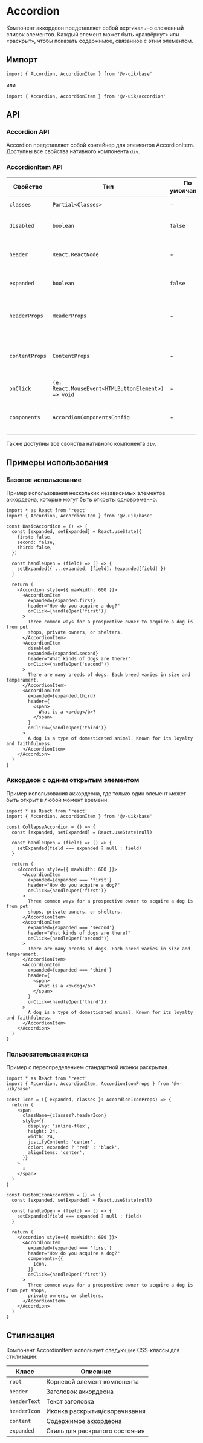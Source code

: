 # Accordion

Компонент аккордеон представляет собой вертикально сложенный список элементов.
Каждый элемент может быть «развёрнут» или «раскрыт», чтобы показать содержимое, связанное с этим элементом.

## Импорт

```tsx
import { Accordion, AccordionItem } from '@v-uik/base'
```

или

```tsx
import { Accordion, AccordionItem } from '@v-uik/accordion'
```

## API

### Accordion API

Accordion представляет собой контейнер для элементов AccordionItem. Доступны все свойства нативного компонента `div`.

### AccordionItem API

| Свойство       | Тип                                                | По умолчанию | Описание                                     |
| -------------- | -------------------------------------------------- | ------------ | -------------------------------------------- |
| `classes`      | `Partial<Classes>`                                 | -            | JSS-классы для стилизации                    |
| `disabled`     | `boolean`                                          | `false`      | Состояние активности элемента                |
| `header`       | `React.ReactNode`                                  | -            | Заголовок аккордеона (обязательное свойство) |
| `expanded`     | `boolean`                                          | `false`      | Состояние элемента "скрыт"/"раскрыт"         |
| `headerProps`  | `HeaderProps`                                      | -            | Набор пользовательских свойств для заголовка элемента |
| `contentProps` | `ContentProps`                                     | -            | Набор пользовательских свойств для контента элемента |
| `onClick`      | `(e: React.MouseEvent<HTMLButtonElement>) => void` | -            | Обработчик события клика по кнопке           |
| `components`   | `AccordionComponentsConfig`                        | -            | Свойство для переопределения элементов AccordionItem |

Также доступны все свойства нативного компонента `div`.

## Примеры использования

### Базовое использование

Пример использования нескольких независимых элементов аккордеона, которые могут быть открыты одновременно.

```tsx
import * as React from 'react'
import { Accordion, AccordionItem } from '@v-uik/base'

const BasicAccordion = () => {
  const [expanded, setExpanded] = React.useState({
    first: false,
    second: false,
    third: false,
  })

  const handleOpen = (field) => () => {
    setExpanded({ ...expanded, [field]: !expanded[field] })
  }

  return (
    <Accordion style={{ maxWidth: 600 }}>
      <AccordionItem
        expanded={expanded.first}
        header="How do you acquire a dog?"
        onClick={handleOpen('first')}
      >
        Three common ways for a prospective owner to acquire a dog is from pet
        shops, private owners, or shelters.
      </AccordionItem>
      <AccordionItem
        disabled
        expanded={expanded.second}
        header="What kinds of dogs are there?"
        onClick={handleOpen('second')}
      >
        There are many breeds of dogs. Each breed varies in size and temperament.
      </AccordionItem>
      <AccordionItem
        expanded={expanded.third}
        header={
          <span>
            What is a <b>dog</b>?
          </span>
        }
        onClick={handleOpen('third')}
      >
        A dog is a type of domesticated animal. Known for its loyalty and faithfulness.
      </AccordionItem>
    </Accordion>
  )
}
```

### Аккордеон с одним открытым элементом

Пример использования аккордеона, где только один элемент может быть открыт в любой момент времени.

```tsx
import * as React from 'react'
import { Accordion, AccordionItem } from '@v-uik/base'

const CollapseAccordion = () => {
  const [expanded, setExpanded] = React.useState(null)

  const handleOpen = (field) => () => {
    setExpanded(field === expanded ? null : field)
  }

  return (
    <Accordion style={{ maxWidth: 600 }}>
      <AccordionItem
        expanded={expanded === 'first'}
        header="How do you acquire a dog?"
        onClick={handleOpen('first')}
      >
        Three common ways for a prospective owner to acquire a dog is from pet
        shops, private owners, or shelters.
      </AccordionItem>
      <AccordionItem
        expanded={expanded === 'second'}
        header="What kinds of dogs are there?"
        onClick={handleOpen('second')}
      >
        There are many breeds of dogs. Each breed varies in size and temperament.
      </AccordionItem>
      <AccordionItem
        expanded={expanded === 'third'}
        header={
          <span>
            What is a <b>dog</b>?
          </span>
        }
        onClick={handleOpen('third')}
      >
        A dog is a type of domesticated animal. Known for its loyalty and faithfulness.
      </AccordionItem>
    </Accordion>
  )
}
```

### Пользовательская иконка

Пример с переопределением стандартной иконки раскрытия.

```tsx
import * as React from 'react'
import { Accordion, AccordionItem, AccordionIconProps } from '@v-uik/base'

const Icon = ({ expanded, classes }: AccordionIconProps) => {
  return (
    <span
      className={classes?.headerIcon}
      style={{
        display: 'inline-flex',
        height: 24,
        width: 24,
        justifyContent: 'center',
        color: expanded ? 'red' : 'black',
        alignItems: 'center',
      }}
    >
      ⇩
    </span>
  )
}

const CustomIconAccordion = () => {
  const [expanded, setExpanded] = React.useState(null)

  const handleOpen = (field) => () => {
    setExpanded(field === expanded ? null : field)
  }

  return (
    <Accordion style={{ maxWidth: 600 }}>
      <AccordionItem
        expanded={expanded === 'first'}
        header="How do you acquire a dog?"
        components={{
          Icon,
        }}
        onClick={handleOpen('first')}
      >
        Three common ways for a prospective owner to acquire a dog is from pet shops, 
        private owners, or shelters.
      </AccordionItem>
    </Accordion>
  )
}
```

## Стилизация

Компонент AccordionItem использует следующие CSS-классы для стилизации:

| Класс       | Описание                                      |
| ----------- | --------------------------------------------- |
| `root`      | Корневой элемент компонента                   |
| `header`    | Заголовок аккордеона                          |
| `headerText`| Текст заголовка                               |
| `headerIcon`| Иконка раскрытия/сворачивания                 |
| `content`   | Содержимое аккордеона                         |
| `expanded`  | Стиль для раскрытого состояния                | 